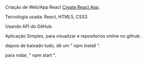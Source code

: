 Criação de Web/App React [Create React App](https://github.com/facebook/create-react-app).

Tecnologia usada: React, HTML5, CSS3

Usando API do GitHub.

Aplicação Simples, para visualizar e repositorios online no github.



depois de baixado tudo, dê um " npm install ".

para rodar, " npm start ".
